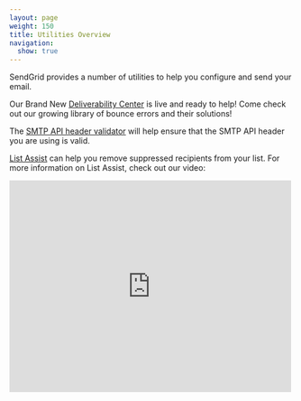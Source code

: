 ```yaml
---
layout: page
weight: 150
title: Utilities Overview
navigation:
  show: true
---
```


SendGrid provides a number of utilities to help you configure and send
your email.

Our Brand New [Deliverability Center]({{root_url}}/Utilities/deliverabilitycenter.html) is live and ready to help!
Come check out our growing library of bounce errors and their solutions!


The [SMTP API header validator]({{root_url}}/Utilities/smtpapi_validator.html) will help ensure that the SMTP API header you are using is valid.


[List Assist]({{root_url}}/Utilities/list_assist.html) can help you remove suppressed recipients from your list. For more information on List Assist, check out our video:
<iframe width="500" height="375" frameborder="0" src="https://www.youtube.com/embed/FiyDgCl78dk" allowfullscreen>
